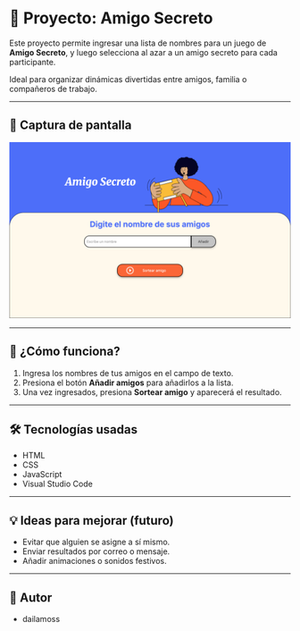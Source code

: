 # 🎁 Proyecto: Amigo Secreto

Este proyecto permite ingresar una lista de nombres para un juego de **Amigo Secreto**, y luego selecciona al azar a un amigo secreto para cada participante.

Ideal para organizar dinámicas divertidas entre amigos, familia o compañeros de trabajo.

---

## 📸 Captura de pantalla

![Captura del proyecto](./screenshots/captura.png)

---

## 🚀 ¿Cómo funciona?

1. Ingresa los nombres de tus amigos en el campo de texto.
2. Presiona el botón **Añadir amigos** para añadirlos a la lista.
3. Una vez ingresados, presiona **Sortear amigo** y aparecerá el resultado.
---

## 🛠 Tecnologías usadas

- HTML
- CSS
- JavaScript
- Visual Studio Code

---

## 💡 Ideas para mejorar (futuro)

- Evitar que alguien se asigne a sí mismo.
- Enviar resultados por correo o mensaje.
- Añadir animaciones o sonidos festivos.

---

## 👤 Autor

- dailamoss


